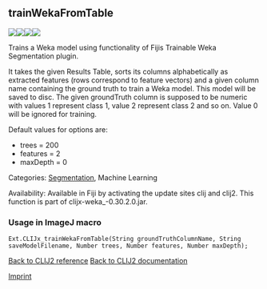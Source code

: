 ## trainWekaFromTable
<img src="images/mini_empty_logo.png"/><img src="images/mini_empty_logo.png"/><img src="images/mini_clijx_logo.png"/><img src="images/mini_empty_logo.png"/>

Trains a Weka model using functionality of Fijis Trainable Weka Segmentation plugin. 

It takes the given Results Table, sorts its columns alphabetically as extracted features (rows correspond to feature vectors) and a given column name containing the ground truth to train a Weka model. This model will be saved to disc.
The given groundTruth column is supposed to be numeric with values 1 represent class 1,  value 2 represent class 2 and so on. Value 0 will be ignored for training.

Default values for options are:
* trees = 200
* features = 2
* maxDepth = 0

Categories: [Segmentation](https://clij.github.io/clij2-docs/reference__segmentation), Machine Learning

Availability: Available in Fiji by activating the update sites clij and clij2.
This function is part of clijx-weka_-0.30.2.0.jar.

### Usage in ImageJ macro
```
Ext.CLIJx_trainWekaFromTable(String groundTruthColumnName, String saveModelFilename, Number trees, Number features, Number maxDepth);
```


[Back to CLIJ2 reference](https://clij.github.io/clij2-docs/reference)
[Back to CLIJ2 documentation](https://clij.github.io/clij2-docs)

[Imprint](https://clij.github.io/imprint)
